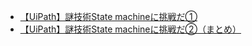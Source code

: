 * [【UiPath】謎技術State machineに挑戦だ①](https://qiita.com/UmegayaRollcake/items/31320181a33375ddf747)
* [【UiPath】謎技術State machineに挑戦だ②（まとめ）](https://qiita.com/UmegayaRollcake/items/7056043afe9348994d11)
